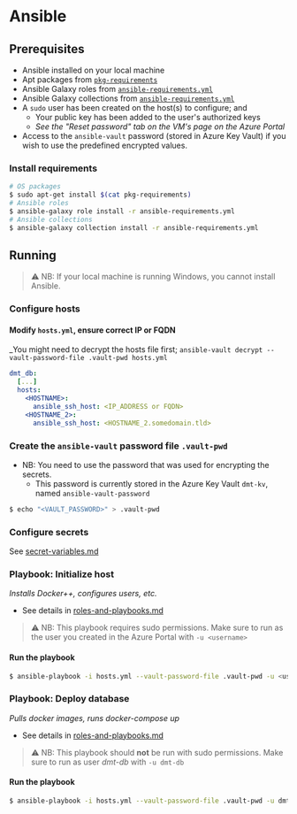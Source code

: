 # Ansible

## Prerequisites
- Ansible installed on your local machine
- Apt packages from [`pkg-requirements`](pkg-requirements)
- Ansible Galaxy roles from [`ansible-requirements.yml`](ansible-requirements.yml)
- Ansible Galaxy collections from [`ansible-requirements.yml`](ansible-requirements.yml)
- A `sudo` user has been created on the host(s) to configure; and
  - Your public key has been added to the user's authorized keys
  - *See the "Reset password" tab on the VM's page on the Azure Portal*
- Access to the `ansible-vault` password (stored in Azure Key Vault) if you wish to use the predefined encrypted values.

### Install requirements
```sh
# OS packages
$ sudo apt-get install $(cat pkg-requirements)
# Ansible roles
$ ansible-galaxy role install -r ansible-requirements.yml
# Ansible collections
$ ansible-galaxy collection install -r ansible-requirements.yml
```

## Running
>⚠️ NB: If your local machine is running Windows, you cannot install Ansible.

### Configure hosts
#### Modify `hosts.yml`, ensure correct IP or FQDN
_You might need to decrypt the hosts file first; `ansible-vault decrypt --vault-password-file .vault-pwd hosts.yml`
```yaml
dmt_db:
  [...]
  hosts:
    <HOSTNAME>:
      ansible_ssh_host: <IP_ADDRESS or FQDN>
    <HOSTNAME_2>:
      ansible_ssh_host: <HOSTNAME_2.somedomain.tld>
```

### Create the `ansible-vault` password file `.vault-pwd`
- NB: You need to use the password that was used for encrypting the secrets.
  - This password is currently stored in the Azure Key Vault `dmt-kv`, named `ansible-vault-password`
```sh
$ echo "<VAULT_PASSWORD>" > .vault-pwd
```

### Configure secrets
See [secret-variables.md](./docs/secret-variables.md)

### Playbook: Initialize host
*Installs Docker++, configures users, etc.*
- See details in [roles-and-playbooks.md](./docs/roles-and-playbooks.md)
> ⚠️ NB: This playbook requires sudo permissions. Make sure to run as the user you created in the Azure Portal with `-u <username>`
#### Run the playbook
```sh
$ ansible-playbook -i hosts.yml --vault-password-file .vault-pwd -u <username> init-host.yml
```

### Playbook: Deploy database
*Pulls docker images, runs docker-compose up*
- See details in [roles-and-playbooks.md](./docs/roles-and-playbooks.md)
> ⚠️ NB: This playbook should **not** be run with sudo permissions. Make sure to run as user _dmt-db_ with `-u dmt-db`
#### Run the playbook
```sh
$ ansible-playbook -i hosts.yml --vault-password-file .vault-pwd -u dmt-db deploy-database.yml
```